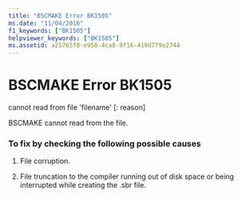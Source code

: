 ```yaml
---
title: "BSCMAKE Error BK1505"
ms.date: "11/04/2016"
f1_keywords: ["BK1505"]
helpviewer_keywords: ["BK1505"]
ms.assetid: a25765f8-e950-4ca8-9f16-419d779e2744
---
```

# BSCMAKE Error BK1505

cannot read from file 'filename' [: reason]

BSCMAKE cannot read from the file.

### To fix by checking the following possible causes

1. File corruption.

1. File truncation to the compiler running out of disk space or being interrupted while creating the .sbr file.
